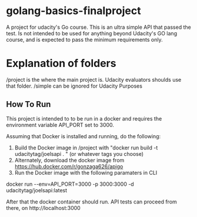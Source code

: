 # golang-basics-finalproject
A project for udacity's Go course. This is an ultra simple API that passed the test.
Is not intended to be used for anything beyond Udacity's GO lang course, and is expected to pass the minimum requirements only.

# Explanation of folders
/project is the where the main project is. Udacity evaluators shoulds use that folder. /simple can be ignored for Udacity Purposes

## How To Run
This project is intended to to be run in a docker and requires the environment variable API_PORT set to 3000.

Assuming that Docker is installed and running, do the following:

1. Build the Docker image in /project with "docker run build -t udacitytag/joelsapi . " (or whatever tags you choose)
2. Alternately, download the docker image from https://hub.docker.com/r/gonzaga626/apigo
3. Run the Docker image with the following paramaters in CLI 

docker run --env=API_PORT=3000 -p 3000:3000 -d udacitytag/joelsapi:latest

After that the docker container should run. API tests can proceed from there, on http://localhost:3000